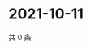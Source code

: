 # 2021-10-11

共 0 条

<!-- BEGIN WEIBO -->
<!-- 最后更新时间 Mon Oct 11 2021 21:20:23 GMT+0800 (China Standard Time) -->

<!-- END WEIBO -->
